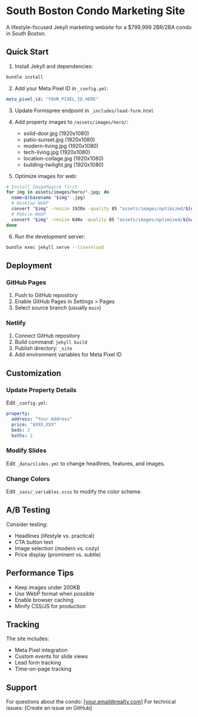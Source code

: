 # South Boston Condo Marketing Site

A lifestyle-focused Jekyll marketing website for a $799,999 2BR/2BA condo in South Boston.

## Quick Start

1. Install Jekyll and dependencies:
```bash
bundle install
```

2. Add your Meta Pixel ID in `_config.yml`:
```yaml
meta_pixel_id: "YOUR_PIXEL_ID_HERE"
```

3. Update Formspree endpoint in `_includes/lead-form.html`

4. Add property images to `/assets/images/hero/`:
   - solid-door.jpg (1920x1080)
   - patio-sunset.jpg (1920x1080)
   - modern-living.jpg (1920x1080)
   - tech-living.jpg (1920x1080)
   - location-collage.jpg (1920x1080)
   - building-twilight.jpg (1920x1080)

5. Optimize images for web:
```bash
# Install ImageMagick first
for img in assets/images/hero/*.jpg; do
  name=$(basename "$img" .jpg)
  # Desktop WebP
  convert "$img" -resize 1920x -quality 85 "assets/images/optimized/${name}-desktop.webp"
  # Mobile WebP
  convert "$img" -resize 640x -quality 85 "assets/images/optimized/${name}-mobile.webp"
done
```

6. Run the development server:
```bash
bundle exec jekyll serve --livereload
```

## Deployment

### GitHub Pages
1. Push to GitHub repository
2. Enable GitHub Pages in Settings > Pages
3. Select source branch (usually `main`)

### Netlify
1. Connect GitHub repository
2. Build command: `jekyll build`
3. Publish directory: `_site`
4. Add environment variables for Meta Pixel ID

## Customization

### Update Property Details
Edit `_config.yml`:
```yaml
property:
  address: "Your Address"
  price: "$XXX,XXX"
  beds: 2
  baths: 2
```

### Modify Slides
Edit `_data/slides.yml` to change headlines, features, and images.

### Change Colors
Edit `_sass/_variables.scss` to modify the color scheme.

## A/B Testing

Consider testing:
- Headlines (lifestyle vs. practical)
- CTA button text
- Image selection (modern vs. cozy)
- Price display (prominent vs. subtle)

## Performance Tips

- Keep images under 200KB
- Use WebP format when possible
- Enable browser caching
- Minify CSS/JS for production

## Tracking

The site includes:
- Meta Pixel integration
- Custom events for slide views
- Lead form tracking
- Time-on-page tracking

## Support

For questions about the condo: [your.email@realty.com]
For technical issues: [Create an issue on GitHub]
